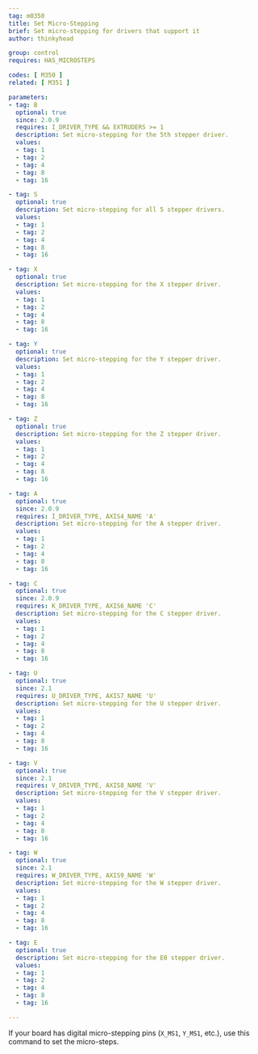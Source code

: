 ```yaml
---
tag: m0350
title: Set Micro-Stepping
brief: Set micro-stepping for drivers that support it
author: thinkyhead

group: control
requires: HAS_MICROSTEPS

codes: [ M350 ]
related: [ M351 ]

parameters:
- tag: B
  optional: true
  since: 2.0.9
  requires: I_DRIVER_TYPE && EXTRUDERS >= 1
  description: Set micro-stepping for the 5th stepper driver.
  values:
  - tag: 1
  - tag: 2
  - tag: 4
  - tag: 8
  - tag: 16

- tag: S
  optional: true
  description: Set micro-stepping for all 5 stepper drivers.
  values:
  - tag: 1
  - tag: 2
  - tag: 4
  - tag: 8
  - tag: 16

- tag: X
  optional: true
  description: Set micro-stepping for the X stepper driver.
  values:
  - tag: 1
  - tag: 2
  - tag: 4
  - tag: 8
  - tag: 16

- tag: Y
  optional: true
  description: Set micro-stepping for the Y stepper driver.
  values:
  - tag: 1
  - tag: 2
  - tag: 4
  - tag: 8
  - tag: 16

- tag: Z
  optional: true
  description: Set micro-stepping for the Z stepper driver.
  values:
  - tag: 1
  - tag: 2
  - tag: 4
  - tag: 8
  - tag: 16

- tag: A
  optional: true
  since: 2.0.9
  requires: I_DRIVER_TYPE, AXIS4_NAME 'A'
  description: Set micro-stepping for the A stepper driver.
  values:
  - tag: 1
  - tag: 2
  - tag: 4
  - tag: 8
  - tag: 16

- tag: C
  optional: true
  since: 2.0.9
  requires: K_DRIVER_TYPE, AXIS6_NAME 'C'
  description: Set micro-stepping for the C stepper driver.
  values:
  - tag: 1
  - tag: 2
  - tag: 4
  - tag: 8
  - tag: 16

- tag: U
  optional: true
  since: 2.1
  requires: U_DRIVER_TYPE, AXIS7_NAME 'U'
  description: Set micro-stepping for the U stepper driver.
  values:
  - tag: 1
  - tag: 2
  - tag: 4
  - tag: 8
  - tag: 16

- tag: V
  optional: true
  since: 2.1
  requires: V_DRIVER_TYPE, AXIS8_NAME 'V'
  description: Set micro-stepping for the V stepper driver.
  values:
  - tag: 1
  - tag: 2
  - tag: 4
  - tag: 8
  - tag: 16

- tag: W
  optional: true
  since: 2.1
  requires: W_DRIVER_TYPE, AXIS9_NAME 'W'
  description: Set micro-stepping for the W stepper driver.
  values:
  - tag: 1
  - tag: 2
  - tag: 4
  - tag: 8
  - tag: 16

- tag: E
  optional: true
  description: Set micro-stepping for the E0 stepper driver.
  values:
  - tag: 1
  - tag: 2
  - tag: 4
  - tag: 8
  - tag: 16

---
```


If your board has digital micro-stepping pins (`X_MS1`, `Y_MS1`, etc.), use this command to set the micro-steps.
